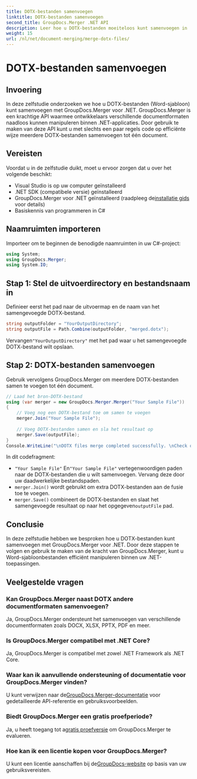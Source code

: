 ```yaml
---
title: DOTX-bestanden samenvoegen
linktitle: DOTX-bestanden samenvoegen
second_title: GroupDocs.Merger .NET API
description: Leer hoe u DOTX-bestanden moeiteloos kunt samenvoegen in .NET met GroupDocs.Merger. Verbeter uw mogelijkheden voor documentmanipulatie.
weight: 15
url: /nl/net/document-merging/merge-dotx-files/
---
```


# DOTX-bestanden samenvoegen

## Invoering
In deze zelfstudie onderzoeken we hoe u DOTX-bestanden (Word-sjabloon) kunt samenvoegen met GroupDocs.Merger voor .NET. GroupDocs.Merger is een krachtige API waarmee ontwikkelaars verschillende documentformaten naadloos kunnen manipuleren binnen .NET-applicaties. Door gebruik te maken van deze API kunt u met slechts een paar regels code op efficiënte wijze meerdere DOTX-bestanden samenvoegen tot één document.
## Vereisten
Voordat u in de zelfstudie duikt, moet u ervoor zorgen dat u over het volgende beschikt:
- Visual Studio is op uw computer geïnstalleerd
- .NET SDK (compatibele versie) geïnstalleerd
-  GroupDocs.Merger voor .NET geïnstalleerd (raadpleeg de[installatie gids](https://tutorials.groupdocs.com/merger/net/) voor details)
- Basiskennis van programmeren in C#

## Naamruimten importeren
Importeer om te beginnen de benodigde naamruimten in uw C#-project:
```csharp
using System; 
using GroupDocs.Merger;
using System.IO;
```
## Stap 1: Stel de uitvoerdirectory en bestandsnaam in
Definieer eerst het pad naar de uitvoermap en de naam van het samengevoegde DOTX-bestand.
```csharp
string outputFolder = "YourOutputDirectory";
string outputFile = Path.Combine(outputFolder, "merged.dotx");
```
 Vervangen`"YourOutputDirectory"` met het pad waar u het samengevoegde DOTX-bestand wilt opslaan.
## Stap 2: DOTX-bestanden samenvoegen
Gebruik vervolgens GroupDocs.Merger om meerdere DOTX-bestanden samen te voegen tot één document.
```csharp
// Laad het bron-DOTX-bestand
using (var merger = new GroupDocs.Merger.Merger("Your Sample File"))
{
    // Voeg nog een DOTX-bestand toe om samen te voegen
    merger.Join("Your Sample File");
    
    // Voeg DOTX-bestanden samen en sla het resultaat op
    merger.Save(outputFile);
}
Console.WriteLine("\nDOTX files merge completed successfully. \nCheck output in {0}", outputFolder);
```
In dit codefragment:
- `"Your Sample File"` En`"Your Sample File"` vertegenwoordigen paden naar de DOTX-bestanden die u wilt samenvoegen. Vervang deze door uw daadwerkelijke bestandspaden.
- `merger.Join()` wordt gebruikt om extra DOTX-bestanden aan de fusie toe te voegen.
- `merger.Save()` combineert de DOTX-bestanden en slaat het samengevoegde resultaat op naar het opgegeven`outputFile` pad.

## Conclusie
In deze zelfstudie hebben we besproken hoe u DOTX-bestanden kunt samenvoegen met GroupDocs.Merger voor .NET. Door deze stappen te volgen en gebruik te maken van de kracht van GroupDocs.Merger, kunt u Word-sjabloonbestanden efficiënt manipuleren binnen uw .NET-toepassingen.

## Veelgestelde vragen
### Kan GroupDocs.Merger naast DOTX andere documentformaten samenvoegen?
Ja, GroupDocs.Merger ondersteunt het samenvoegen van verschillende documentformaten zoals DOCX, XLSX, PPTX, PDF en meer.
### Is GroupDocs.Merger compatibel met .NET Core?
Ja, GroupDocs.Merger is compatibel met zowel .NET Framework als .NET Core.
### Waar kan ik aanvullende ondersteuning of documentatie voor GroupDocs.Merger vinden?
 U kunt verwijzen naar de[GroupDocs.Merger-documentatie](https://tutorials.groupdocs.com/merger/net/) voor gedetailleerde API-referentie en gebruiksvoorbeelden.
### Biedt GroupDocs.Merger een gratis proefperiode?
 Ja, u heeft toegang tot a[gratis proefversie](https://releases.groupdocs.com/) om GroupDocs.Merger te evalueren.
### Hoe kan ik een licentie kopen voor GroupDocs.Merger?
 U kunt een licentie aanschaffen bij de[GroupDocs-website](https://purchase.groupdocs.com/buy) op basis van uw gebruiksvereisten.